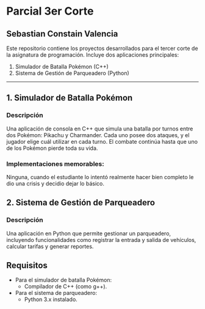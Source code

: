 # Parcial 3er Corte
## Sebastian Constain Valencia

Este repositorio contiene los proyectos desarrollados para el tercer corte de la asignatura de programación. Incluye dos aplicaciones principales:

1. Simulador de Batalla Pokémon (C++)
2. Sistema de Gestión de Parqueadero (Python)

---

## 1. Simulador de Batalla Pokémon

### Descripción

Una aplicación de consola en C++ que simula una batalla por turnos entre dos Pokémon: Pikachu y Charmander. Cada uno posee dos ataques, y el jugador elige cuál utilizar en cada turno. El combate continúa hasta que uno de los Pokémon pierde toda su vida.

### Implementaciones memorables:
Ninguna, cuando el estudiante lo intentó realmente hacer bien completo le dio una crisis y decidio dejar lo básico.

## 2. Sistema de Gestión de Parqueadero

### Descripción

Una aplicación en Python que permite gestionar un parqueadero, incluyendo funcionalidades como registrar la entrada y salida de vehículos, calcular tarifas y generar reportes.


## Requisitos

- Para el simulador de batalla Pokémon:
  - Compilador de C++ (como g++).
- Para el sistema de parqueadero:
  - Python 3.x instalado.

